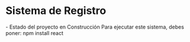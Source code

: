 <h1>Sistema de Registro</h1>
- Estado del proyecto en Construcción
Para ejecutar este sistema, debes poner:
npm install react